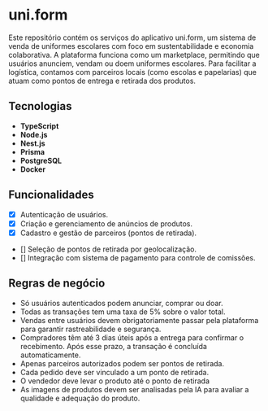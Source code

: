 # uni.form
Este repositório contém os serviços do aplicativo uni.form, um sistema de venda de uniformes escolares com foco em sustentabilidade e economia colaborativa. A plataforma funciona como um marketplace, permitindo que usuários anunciem, vendam ou doem uniformes escolares. Para facilitar a logística, contamos com parceiros locais (como escolas e papelarias) que atuam como pontos de entrega e retirada dos produtos.

## Tecnologias
- **TypeScript**
- **Node.js**
- **Nest.js**
- **Prisma**
- **PostgreSQL**
- **Docker**

## Funcionalidades

- [X] Autenticação de usuários.
- [X] Criação e gerenciamento de anúncios de produtos.
- [X] Cadastro e gestão de parceiros (pontos de retirada).
- [] Seleção de pontos de retirada por geolocalização.
- [] Integração com sistema de pagamento para controle de comissões.

## Regras de negócio
- Só usuários autenticados podem anunciar, comprar ou doar.
- Todas as transações tem uma taxa de 5% sobre o valor total.
- Vendas entre usuários devem obrigatoriamente passar pela plataforma para garantir rastreabilidade e segurança.
- Compradores têm até 3 dias úteis após a entrega para confirmar o recebimento. Após esse prazo, a transação é concluída automaticamente.
- Apenas parceiros autorizados podem ser pontos de retirada.
- Cada pedido deve ser vinculado a um ponto de retirada.
- O vendedor deve levar o produto até o ponto de retirada
- As imagens de produtos devem ser analisadas pela IA para avaliar a qualidade e adequação do produto.